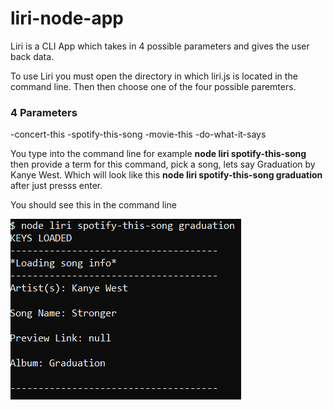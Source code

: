 # liri-node-app

Liri is a CLI App which takes in 4 possible parameters and gives the user back data.

To use Liri you must open the directory in which liri.js is located in the command line. 
Then then choose one of the four possible paremters.

### 4 Parameters

-concert-this
-spotify-this-song
-movie-this
-do-what-it-says

You type into the command line for example **node liri spotify-this-song** then provide a term for this command, pick a song, lets say Graduation by Kanye West. Which will look like this **node liri spotify-this-song graduation** after just presss enter.

You should see this in the command line

![First exmaple](./images/first-example.PNG)
